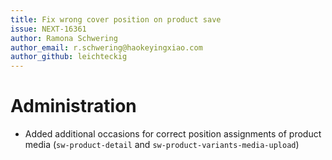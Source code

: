 ```yaml
---
title: Fix wrong cover position on product save
issue: NEXT-16361
author: Ramona Schwering
author_email: r.schwering@haokeyingxiao.com 
author_github: leichteckig
---
```

# Administration
* Added additional occasions for correct position assignments of product media (`sw-product-detail` and `sw-product-variants-media-upload`)
